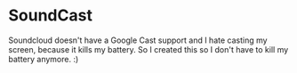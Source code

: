 # SoundCast
Soundcloud doesn't have a Google Cast support and I hate casting my screen, because it kills my battery. So I created this so I don't have to kill my battery anymore. :)
